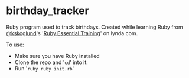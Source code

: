 # birthday_tracker
Ruby program used to track birthdays. Created while learning Ruby from [@kskoglund](https://twitter.com/kskoglund)'s '[Ruby Essential Training](http://www.lynda.com/Ruby-tutorials/essential-training/47905-2.html)' on lynda.com.

To use:

- Make sure you have Ruby installed
- Clone the repo and '`cd`' into it.
- Run '`ruby ruby init.rb`'
